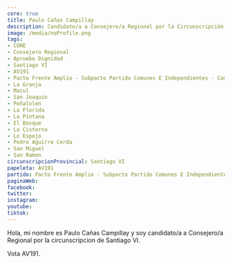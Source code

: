 ```yaml
---
core: true
title: Paulo Cañas Campillay
description: Candidato/a a Consejero/a Regional por la Circunscripción de Santiago VI
image: /media/noProfile.png
tags:
- CORE
- Consejero Regional
- Apruebo Dignidad
- Santiago VI
- AV191
- Pacto Frente Amplio - Subpacto Partido Comunes E Independientes - Comunes
- La Granja
- Macul
- San Joaquin
- Peñalolen
- La Florida
- La Pintana
- El Bosque
- La Cisterna
- Lo Espejo
- Pedro Aguirre Cerda
- San Miguel
- San Ramon
circunscripcionProvincial: Santiago VI
papeleta: AV191
partido: Pacto Frente Amplio - Subpacto Partido Comunes E Independientes - Comunes
paginaWeb:
facebook:
twitter:
instagram:
youtube:
tiktok:
---
```

Hola, mi nombre es Paulo Cañas Campillay y soy candidato/a a Consejero/a Regional por la circunscripcion de Santiago VI.

Vota AV191.